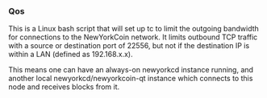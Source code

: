 ### Qos ###

This is a Linux bash script that will set up tc to limit the outgoing bandwidth for connections to the NewYorkCoin network. It limits outbound TCP traffic with a source or destination port of 22556, but not if the destination IP is within a LAN (defined as 192.168.x.x).

This means one can have an always-on newyorkcd instance running, and another local newyorkcd/newyorkcoin-qt instance which connects to this node and receives blocks from it.
